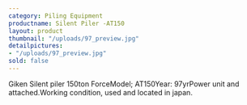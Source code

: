 ```yaml
---
category: Piling Equipment
productname: Silent Piler -AT150
layout: product
thumbnail: "/uploads/97_preview.jpg"
detailpictures:
- "/uploads/97_preview.jpg"
sold: false
---
```


Giken Silent piler 150ton ForceModel; AT150Year: 97yrPower unit and attached.Working condition, used and located in japan.

